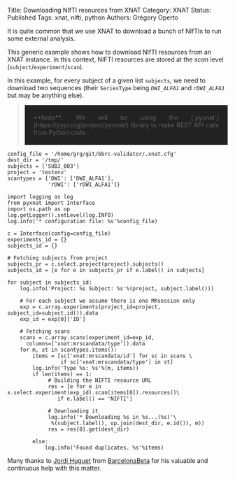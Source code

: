Title: Downloading NIfTI resources from XNAT
Category: XNAT
Status: Published
Tags: xnat, nifti, python
Authors: Grégory Operto

It is quite common that we use XNAT to download a bunch of NIfTIs to run some
external analysis.

<!-- PELICAN_END_SUMMARY -->

This generic example shows how to download NIfTI resources from an XNAT instance.
In this context, NIFTI resources are stored at the _scan_ level
(`subject`/`experiment`/`scan`).

In this example, for every subject of a given list `subjects`, we need to
 download two sequences (their `SeriesType` being _`DWI_ALFA1`_ and
   _`rDWI_ALFA1`_ but may be anything else).


> <div style="padding:20px; text-align:justify; background-color:#222222">
> **Note**: We will be using the [`pyxnat`](https://pypi.org/project/pyxnat/) library
> to make REST API calls from Python code.</div>

```
config_file = '/home/grg/git/bbrc-validator/.xnat.cfg'
dest_dir = '/tmp/'
subjects = ['SUBJ_003']
project = 'testenv'
scantypes = {'DWI': ['DWI_ALFA1'],
             'rDWI': ['rDWI_ALFA1']}

import logging as log
from pyxnat import Interface
import os.path as op
log.getLogger().setLevel(log.INFO)
log.info('* configuration file: %s'%config_file)

c = Interface(config=config_file)
experiments_id = {}
subjects_id = {}

# Fetching subjects from project
subjects_pr = c.select.project(project).subjects()
subjects_id = [e for e in subjects_pr if e.label() in subjects]

for subject in subjects_id:
    log.info('Project: %s Subject: %s'%(project, subject.label()))

    # For each subject we assume there is one MRsession only
    exp = c.array.experiments(project_id=project, subject_id=subject.id()).data
    exp_id = exp[0]['ID']

    # Fetching scans
    scans = c.array.scans(experiment_id=exp_id,
      columns=['xnat:mrscandata/type']).data
    for m, st in scantypes.items():
        items = [sc['xnat:mrscandata/id'] for sc in scans \
                 if sc['xnat:mrscandata/type'] in st]
        log.info('Type %s: %s'%(m, items))
        if len(items) == 1:
             # Building the NIFTI resource URL
             res = [e for e in x.select.experiment(exp_id).scan(items[0]).resources()\
                if e.label() == 'NIFTI']

             # Downloading it             
             log.info('* Downloading %s in %s...(%s)'\
              %(subject.label(), op.join(dest_dir, e.id()), m))
             res = res[0].get(dest_dir)

        else:
            log.info('Found duplicates. %s'%items)
```

Many thanks to [Jordi Huguet](https://github.com/jhuguetn) from
[BarcelonaBeta](https://barcelonabrainimaging.org) for his valuable and
continuous help with this matter.
